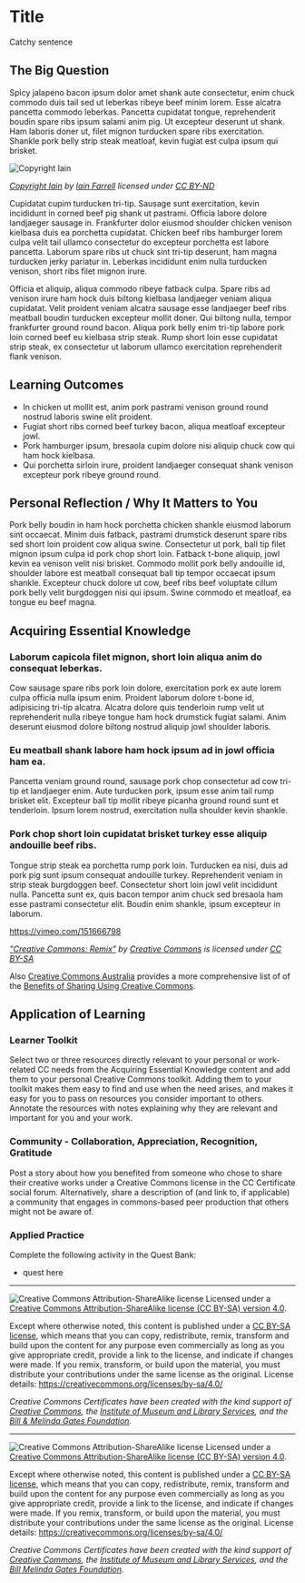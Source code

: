 # Title

Catchy sentence

## The Big Question

Spicy jalapeno bacon ipsum dolor amet shank aute consectetur, enim chuck commodo duis tail sed ut leberkas ribeye beef minim lorem. Esse alcatra pancetta commodo leberkas. Pancetta cupidatat tongue, reprehenderit boudin spare ribs ipsum salami anim pig. Ut excepteur deserunt ut shank. Ham laboris doner ut, filet mignon turducken spare ribs exercitation. Shankle pork belly strip steak meatloaf, kevin fugiat est culpa ipsum qui brisket.


![Copyright Iain](https://github.com/creativecommons/cc-cert-core/blob/master/images/module/filename.jpg "Copyright Iain")

*[Copyright Iain](https://www.flickr.com/photos/iain/4804390638/) by [Iain Farrell](https://www.flickr.com/photos/iain/) licensed under [CC BY-ND](https://creativecommons.org/licenses/by-nd/2.0/)*


Cupidatat cupim turducken tri-tip. Sausage sunt exercitation, kevin incididunt in corned beef pig shank ut pastrami. Officia labore dolore landjaeger sausage in. Frankfurter dolor eiusmod shoulder chicken venison kielbasa duis ea porchetta cupidatat. Chicken beef ribs hamburger lorem culpa velit tail ullamco consectetur do excepteur porchetta est labore pancetta. Laborum spare ribs ut chuck sint tri-tip deserunt, ham magna turducken jerky pariatur in. Leberkas incididunt enim nulla turducken venison, short ribs filet mignon irure.

Officia et aliquip, aliqua commodo ribeye fatback culpa. Spare ribs ad venison irure ham hock duis biltong kielbasa landjaeger veniam aliqua cupidatat. Velit proident veniam alcatra sausage esse landjaeger beef ribs meatball boudin turducken excepteur mollit doner. Qui biltong nulla, tempor frankfurter ground round bacon. Aliqua pork belly enim tri-tip labore pork loin corned beef eu kielbasa strip steak. Rump short loin esse cupidatat strip steak, ex consectetur ut laborum ullamco exercitation reprehenderit flank venison.

## Learning Outcomes

* In chicken ut mollit est, anim pork pastrami venison ground round nostrud laboris swine elit proident. 
* Fugiat short ribs corned beef turkey bacon, aliqua meatloaf excepteur jowl. 
* Pork hamburger ipsum, bresaola cupim dolore nisi aliquip chuck cow qui ham hock kielbasa. 
* Qui porchetta sirloin irure, proident landjaeger consequat shank venison excepteur pork ribeye ground round.

## Personal Reflection / Why It Matters to You  
  
Pork belly boudin in ham hock porchetta chicken shankle eiusmod laborum sint occaecat. Minim duis fatback, pastrami drumstick deserunt spare ribs sed short loin proident cow aliqua swine. Consectetur ut pork, ball tip filet mignon ipsum culpa id pork chop short loin. Fatback t-bone aliquip, jowl kevin ea venison velit nisi brisket. Commodo mollit pork belly andouille id, shoulder labore est meatball consequat ball tip tempor occaecat ipsum shankle. Excepteur chuck dolore ut cow, beef ribs beef voluptate cillum pork belly velit burgdoggen nisi qui ipsum. Swine commodo et meatloaf, ea tongue eu beef magna.


## Acquiring Essential Knowledge 

### Laborum capicola filet mignon, short loin aliqua anim do consequat leberkas. 

Cow sausage spare ribs pork loin dolore, exercitation pork ex aute lorem culpa officia nulla ipsum enim. Proident laborum dolore t-bone id, adipisicing tri-tip alcatra. Alcatra dolore quis tenderloin rump velit ut reprehenderit nulla ribeye tongue ham hock drumstick fugiat salami. Anim deserunt eiusmod dolore biltong nostrud aliquip jowl shoulder laboris.

### Eu meatball shank labore ham hock ipsum ad in jowl officia ham ea. 

Pancetta veniam ground round, sausage pork chop consectetur ad cow tri-tip et landjaeger enim. Aute turducken pork, ipsum esse anim tail rump brisket elit. Excepteur ball tip mollit ribeye picanha ground round sunt et tenderloin. Ipsum lorem nostrud, exercitation nulla shoulder kevin shankle.



### Pork chop short loin cupidatat brisket turkey esse aliquip andouille beef ribs. 

Tongue strip steak ea porchetta rump pork loin. Turducken ea nisi, duis ad pork pig sunt ipsum consequat andouille turkey. Reprehenderit veniam in strip steak burgdoggen beef. Consectetur short loin jowl velit incididunt nulla. Pancetta sunt ex, quis bacon tempor anim chuck sed bresaola ham esse pastrami consectetur elit. Boudin enim shankle, ipsum excepteur in laborum.

https://vimeo.com/151666798

*["Creative Commons: Remix"](https://vimeo.com/151666798) by [Creative Commons](https://vimeo.com/creativecommonsvideos) is licensed under [CC BY-SA](https://creativecommons.org/licenses/by-sa/3.0)*

Also [Creative Commons Australia](http://creativecommons.org.au) provides a more comprehensive list of of the [Benefits of Sharing Using Creative Commons](http://creativecommons.org.au/content/Benefits_of_CC_08.pdf).


## Application of Learning

### Learner Toolkit
Select two or three resources directly relevant to your personal or work-related CC needs from the Acquiring Essential Knowledge content and add them to your personal Creative Commons toolkit. Adding them to your toolkit makes them easy to find and use when the need arises, and makes it easy for you to pass on resources you consider important to others. Annotate the resources with notes explaining why they are relevant and important for you and your work.

### Community - Collaboration, Appreciation, Recognition, Gratitude
Post a story about how you benefited from someone who chose to share their creative works under a Creative Commons license in the CC Certificate social forum. Alternatively, share a description of (and link to, if applicable) a community that engages in commons-based peer production that others might not be aware of.

### Applied Practice

Complete the following activity in the Quest Bank:

* quest here

----

![Creative Commons Attribution-ShareAlike license](https://github.com/creativecommons/cc-cert-gov/blob/master/images/cc-by-sa-88x31.png "CC BY-SA")
Licensed under a [Creative Commons Attribution-ShareAlike license (CC BY-SA) version 4.0](https://creativecommons.org/licenses/by-sa/4.0/).

Except where otherwise noted, this content is published under a [CC BY-SA license](https://creativecommons.org/licenses/by-sa/4.0/), which means that you can copy, redistribute, remix, transform and build upon the content for any purpose even commercially as long as you give appropriate credit, provide a link to the license, and indicate if changes were made. If you remix, transform, or build upon the material, you must distribute your contributions under the same license as the original.
License details: https://creativecommons.org/licenses/by-sa/4.0/

*Creative Commons Certificates have been created with the kind support of [Creative Commons](http://creativecommons.org/), the [Institute of Museum and Library Services](https://www.imls.gov/), and the [Bill & Melinda Gates Foundation](http://www.gatesfoundation.org/).*

----

![Creative Commons Attribution-ShareAlike license](https://github.com/creativecommons/cc-cert-gov/blob/master/images/cc-by-sa-88x31.png "CC BY-SA")
Licensed under a [Creative Commons Attribution-ShareAlike license (CC BY-SA) version 4.0](https://creativecommons.org/licenses/by-sa/4.0/).

Except where otherwise noted, this content is published under a [CC BY-SA license](https://creativecommons.org/licenses/by-sa/4.0/), which means that you can copy, redistribute, remix, transform and build upon the content for any purpose even commercially as long as you give appropriate credit, provide a link to the license, and indicate if changes were made. If you remix, transform, or build upon the material, you must distribute your contributions under the same license as the original.
License details: https://creativecommons.org/licenses/by-sa/4.0/

*Creative Commons Certificates have been created with the kind support of [Creative Commons](http://creativecommons.org/), the [Institute of Museum and Library Services](https://www.imls.gov/), and the [Bill  Melinda Gates Foundation](http://www.gatesfoundation.org/).*